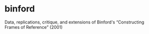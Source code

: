 # binford
Data, replications, critique, and extensions of Binford's “Constructing Frames of Reference” (2001)
